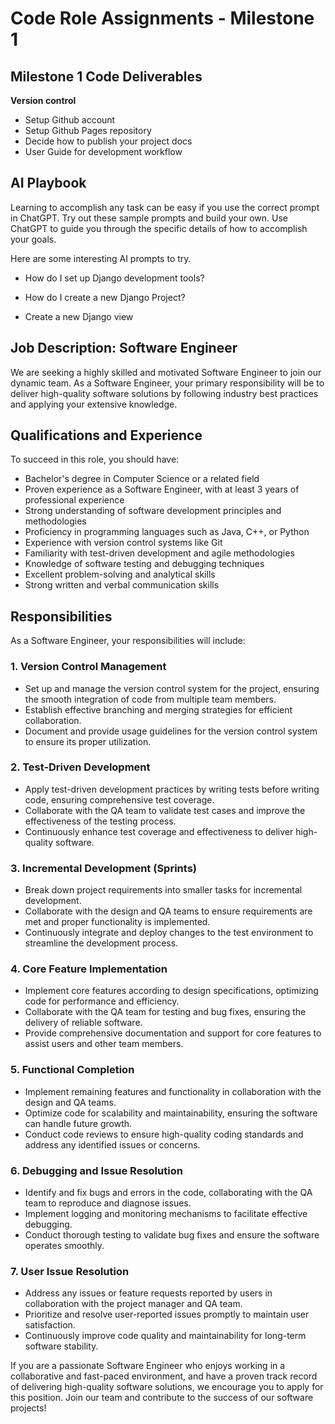 # Code Role Assignments - Milestone 1

## Milestone 1 Code Deliverables

**Version control**

- Setup Github account
- Setup Github Pages repository
- Decide how to publish your project docs
- User Guide for development workflow

## AI Playbook

Learning to accomplish any task can be easy if you use the correct prompt in ChatGPT.
Try out these sample prompts and build your own.
Use ChatGPT to guide you through the specific details of how to accomplish your goals.

Here are some interesting AI prompts to try.

* How do I set up Django development tools?

* How do I create a new Django Project?

* Create a new Django view



## Job Description: Software Engineer

We are seeking a highly skilled and motivated Software Engineer to join our dynamic team. As a Software Engineer, your primary responsibility will be to deliver high-quality software solutions by following industry best practices and applying your extensive knowledge.


## Qualifications and Experience

To succeed in this role, you should have:

- Bachelor's degree in Computer Science or a related field
- Proven experience as a Software Engineer, with at least 3 years of professional experience
- Strong understanding of software development principles and methodologies
- Proficiency in programming languages such as Java, C++, or Python
- Experience with version control systems like Git
- Familiarity with test-driven development and agile methodologies
- Knowledge of software testing and debugging techniques
- Excellent problem-solving and analytical skills
- Strong written and verbal communication skills


## Responsibilities

As a Software Engineer, your responsibilities will include:

### 1. Version Control Management

- Set up and manage the version control system for the project, ensuring the smooth integration of code from multiple team members.
- Establish effective branching and merging strategies for efficient collaboration.
- Document and provide usage guidelines for the version control system to ensure its proper utilization.

### 2. Test-Driven Development

- Apply test-driven development practices by writing tests before writing code, ensuring comprehensive test coverage.
- Collaborate with the QA team to validate test cases and improve the effectiveness of the testing process.
- Continuously enhance test coverage and effectiveness to deliver high-quality software.

### 3. Incremental Development (Sprints)

- Break down project requirements into smaller tasks for incremental development.
- Collaborate with the design and QA teams to ensure requirements are met and proper functionality is implemented.
- Continuously integrate and deploy changes to the test environment to streamline the development process.

### 4. Core Feature Implementation

- Implement core features according to design specifications, optimizing code for performance and efficiency.
- Collaborate with the QA team for testing and bug fixes, ensuring the delivery of reliable software.
- Provide comprehensive documentation and support for core features to assist users and other team members.

### 5. Functional Completion

- Implement remaining features and functionality in collaboration with the design and QA teams.
- Optimize code for scalability and maintainability, ensuring the software can handle future growth.
- Conduct code reviews to ensure high-quality coding standards and address any identified issues or concerns.

### 6. Debugging and Issue Resolution

- Identify and fix bugs and errors in the code, collaborating with the QA team to reproduce and diagnose issues.
- Implement logging and monitoring mechanisms to facilitate effective debugging.
- Conduct thorough testing to validate bug fixes and ensure the software operates smoothly.

### 7. User Issue Resolution

- Address any issues or feature requests reported by users in collaboration with the project manager and QA team.
- Prioritize and resolve user-reported issues promptly to maintain user satisfaction.
- Continuously improve code quality and maintainability for long-term software stability.

If you are a passionate Software Engineer who enjoys working in a collaborative and fast-paced environment, and have a proven track record of delivering high-quality software solutions, we encourage you to apply for this position. Join our team and contribute to the success of our software projects!